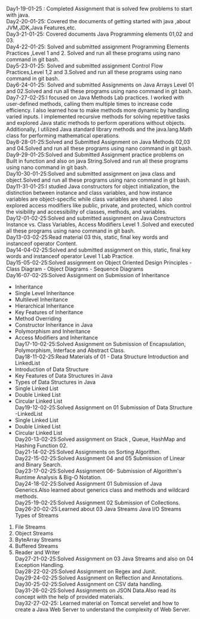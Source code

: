 Day1-19-01-25 : Completed Assignment that is solved few problems to start with java.\
Day2-20-01-25: Covered the documents of getting started with java ,about JVM,JDK,Java Features,etc.\
Day3-21-01-25: Covered documents Java Programming elements 01,02 and 03.\
Day4-22-01-25: Solved and submitted assignment Programming Elements Practices ,Level 1 and 2. Solved and run all these programs using nano command in git bash.\
Day5-23-01-25: Solved and submitted assignment Control Flow Practices,Level 1,2 and 3.Solved and run all these programs using nano command in git bash.\
Day6-24-01-25: Solved and submitted Assignments on Java Arrays Level 01 and 02.Solved and run all these programs using nano command in git bash.\
Day7-27-02-25:I focused on Java Methods Lab practices. I worked with user-defined methods, calling them multiple times to increase code efficiency. I also learned how to make methods more dynamic by handling varied inputs. I implemented recursive methods for solving repetitive tasks and explored Java static methods to perform operations without objects. Additionally, I utilized Java standard library methods and the java.lang.Math class for performing mathematical operations.\
Day8-28-01-25:Solved and Submitted Assignment on Java Methods 02,03 and 04.Solved and run all these programs using nano command in git bash.\
Day9-29-01-25:Solved and Submitted Assignment practice problems on Built in function and also on java String.Solved and run all these programs using nano command in git bash.\
Day10-30-01-25:Solved and submitted assignment on java class and object.Solved and run all these programs using nano command in git bash.\
Day11-31-01-25:I studied Java constructors for object initialization, the distinction between instance and class variables, and how instance variables are object-specific while class variables are shared. I also explored access modifiers like public, private, and protected, which control the visibility and accessibility of classes, methods, and variables.\
Day12-01-02-25:Solved and submitted assignment on Java Constructors Instance vs. Class Variables, Access Modifiers Level 1 .Solved and executed all these programs using nano command in git bash.\
Day13-03-02-25:Read material 03 this, static, final key words and instanceof operator Content.\
Day14-04-02-25:Solved and submitted assignment on this, static, final key words and instanceof operator Level 1 Lab Practice.\
Day15-05-02-25:Solved assignment on Object Oriented Design Principles
                            - Class Diagram
                            - Object Diagrams
                           - Sequence Diagrams\
Day16-07-02-25:Solved Assignment on Submission of Inheritance
- Inheritance
- Single Level Inheritance
- Multilevel Inheritance
- Hierarchical Inheritance
- Key Features of Inheritance
- Method Overriding
- Constructor Inheritance in Java
- Polymorphism and Inheritance
 - Access Modifiers and Inheritance\
Day17-10-02-25:Solved Assignment on Submission of Encapsulation, Polymorphism, Interface and Abstract Class.\
Day18-11-02-25:Read Materials of 01 - Data Structure Introduction and LinkedList
- Introduction of Data Structure 
- Key Features of Data Structures in Java
- Types of Data Structures in Java
- Single Linked List
- Double Linked List
- Circular Linked List\
Day19-12-02-25:Solved Assignment on 01 Submission of Data Structure
 -LinkedList
- Single Linked List
- Double Linked List
- Circular Linked List\
Day20-13-02-25:Solved assignment on Stack , Queue, HashMap and Hashing Function 02.\
Day21-14-02-25:Solved Assignments on Sorting Algorithm.\
Day22-15-02-25:Solved Assignment 04 and 05 Submission of Linear and Binary Search.\
Day23-17-02-25:Solved Assignment 06- Submission of Algorithm's Runtime Analysis & Big-O Notation.\
Day24-18-02-25:Solved Assignment 01 Submission of Java Generics.Also learned about generics class and methods and wildcard methods.\
Day25-19-02-25:Solved Assignment 02 Submission of Collections.\
Day26-20-02-25:Learned about 03 Java Streams
Java I/O Streams
Types of Streams
1. File Streams
2. Object Streams
3. ByteArray Streams
4. Buffered Streams
5. Reader and Writer\
Day27-21-02-25:Solved Assignment on 03 Java Streams and also on 04 Exception Handling.\
Day28-22-02-25:Solved Assignment on Regex and Junit.\
Day29-24-02-25:Solved Assignment on Reflection and Annotations.\
Day30-25-02-25:Solved Assignment on CSV data handling.\
Day31-26-02-25:Solved Assignments on JSON Data.Also read its concept with the help of provided materials.\
Day32-27-02-25: Learned material on Tomcat servelet and how to create a Java Web Server to understand the complexity of Web Server.

